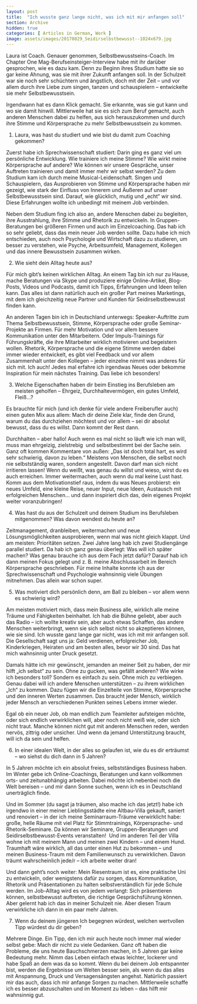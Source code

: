 ```yaml
---
layout: post
title:  "Ich wusste ganz lange nicht, was ich mit mir anfangen soll"
section: Archive
hidden: true
categories: [ Articles in German, Work ]
image: assets/images/20170829_Seidirselbstbewusst--1024x679.jpg
---
```



Laura ist Coach. Genauer genommen, Selbstbewusstseins-Coach. Im Chapter One Mag-Berufseinsteiger-Interview habe mit ihr darüber gesprochen, wie es dazu kam. Denn zu Beginn ihres Studium hatte sie so gar keine Ahnung, was sie mit ihrer Zukunft anfangen soll. In der Schulzeit war sie noch sehr schüchtern und ängstlich, doch mit der Zeit – und vor allem durch ihre Liebe zum singen, tanzen und schauspielern – entwickelte sie mehr Selbstbewusstsein. 

Irgendwann hat es dann Klick gemacht. Sie erkannte, was sie gut kann und wo sie damit hinwill. Mittlerweile hat sie es sich zum Beruf gemacht, auch anderen Menschen dabei zu helfen, aus sich herauszukommen und durch ihre Stimme und Körpersprache zu mehr Selbstbewusstsein zu kommen. 

1. Laura, was hast du studiert und wie bist du damit zum Coaching gekommen?

Zuerst habe ich Sprechwissenschaft studiert: Darin ging es ganz viel um persönliche Entwicklung. Wie trainiere ich meine Stimme? Wie wirkt meine Körpersprache auf andere? Wie können wir unsere Gespräche, unser Auftreten trainieren und damit immer mehr wir selbst werden? Zu dem Studium kam ich durch meine Musical-Leidenschaft. Singen und Schauspielern, das Ausprobieren von Stimme und Körpersprache haben mir gezeigt, wie stark der Einfluss von Innerem und Äußeren auf unser Selbstbewusstsein sind. Darauf, wie glücklich, mutig und „echt“ wir sind. Diese Erfahrungen wollte ich unbedingt mit meinem Job verbinden.

Neben dem Studium fing ich also an, andere Menschen dabei zu begleiten, ihre Ausstrahlung, ihre Stimme und Rhetorik zu entwickeln. In Gruppen-Beratungen bei größeren Firmen und auch im Einzelcoaching. Das hab ich so sehr geliebt, dass das mein neuer Job werden sollte. Dazu habe ich mich entschieden, auch noch Psychologie und Wirtschaft dazu zu studieren, um besser zu verstehen, wie Psyche, Arbeitsumfeld, Management, Kollegen und das innere Bewusstsein zusammen wirken.

2. Wie sieht dein Alltag heute aus?

Für mich gibt’s keinen wirklichen Alltag. An einem Tag bin ich nur zu Hause, mache Beratungen via Skype und produziere einige Online-Artikel, Blog-Posts, Videos und Podcasts, damit ich Tipps, Erfahrungen und Ideen teilen kann. Das alles ist dann natürlich auch ein großer Part meines Marketings, mit dem ich gleichzeitig neue Partner und Kunden für Seidirselbstbewusst finden kann.

An anderen Tagen bin ich in Deutschland unterwegs: Speaker-Auftritte zum Thema Selbstbewusstsein, Stimme, Körpersprache oder große Seminar-Projekte an Firmen. Für mehr Motivation und vor allem bessere Kommunikation unter den Mitarbeitern. Oder Impuls-Trainings für Führungskräfte, die ihre Mitarbeiter wirklich motivieren und begeistern wollen. Rhetorik, Körpersprache und die eigene Stimme werden dabei immer wieder entwickelt, es gibt viel Feedback und vor allem Zusammenhalt unter den Kollegen – jeder einzelne nimmt was anderes für sich mit. Ich auch! Jedes mal erfahre ich irgendwas Neues oder bekomme Inspiration für mein nächstes Training. Das liebe ich besonders!

3. Welche Eigenschaften haben dir beim Einstieg ins Berufsleben am meisten geholfen – Ehrgeiz, Durchhaltevermögen, ein gutes Umfeld, Fleiß…?

Es brauchte für mich (und ich denke für viele andere Freiberufler auch) einen guten Mix aus allem: Mach dir deine Ziele klar, finde den Grund, warum du das durchziehen möchtest und vor allem – sei dir absolut bewusst, dass du es willst. Dann kommt der Rest dann.

Durchhalten – aber hallo! Auch wenn es mal nicht so läuft wie ich man will, muss man ehrgeizig, zielstrebig  und selbstbestimmt bei der Sache sein. Ganz oft kommen Kommentare von außen: „Das ist doch total hart, es wird sehr schwierig, davon zu leben.“ Meistens von Menschen, die selbst noch nie selbstständig waren, sondern angestellt. Davon darf man sich nicht irritieren lassen! Wenn du weißt, was genau du willst und wieso, wirst du es auch erreichen. Immer weitermachen, auch wenn du mal keine Lust hast. Komm aus dem Motivationstief raus, indem du was Neues probierst: ein neues Umfeld, eine kleine Reise, neuer Input, neue Ideen, Austausch mit erfolgreichen Menschen… und dann inspiriert dich das, dein eigenes Projekt weiter voranzubringen!

4. Was hast du aus der Schulzeit und deinem Studium ins Berufsleben mitgenommen? Was davon wendest du heute an?

Zeitmanagement, dranbleiben, weitermachen und neue Lösungsmöglichkeiten ausprobieren, wenn mal was nicht gleich klappt. Und am meisten: Prioritäten setzen. Zwei Jahre lang hab ich zwei Studiengänge parallel studiert. Da hab ich ganz genau überlegt: Was will ich später machen? Was genau brauche ich aus dem Fach jetzt dafür? Darauf hab ich dann meinen Fokus gelegt und z. B. meine Abschlussarbeit im Bereich Körpersprache geschrieben. Für meine Inhalte konnte ich aus der Sprechwissenschaft und Psychologie wahnsinnig viele Übungen mitnehmen. Das allein war schon super.

5. Was motiviert dich persönlich denn, am Ball zu bleiben – vor allem wenn es schwierig wird? 

Am meisten motiviert mich, dass mein Business alle, wirklich alle meine Träume und Fähigkeiten beinhaltet. Ich hab die Bühne geliebt, aber auch das Radio – ich wollte kreativ sein, aber auch etwas Schaffen, das andere Menschen weiterbringt, wenn sie sich selbst nicht so akzeptieren können, wie sie sind. Ich wusste ganz lange gar nicht, was ich mit mir anfangen soll. Die Gesellschaft sagt uns ja: Geld verdienen, erfolgreicher Job, Kinderkriegen, Heiraten und am besten alles, bevor wir 30 sind. Das hat mich wahnsinnig unter Druck gesetzt.

Damals hätte ich mir gewünscht, jemanden an meiner Seit zu haben, der mir hilft „ich selbst“ zu sein. Ohne zu gucken, was gefällt anderen? Wie wirke ich besonders toll? Sondern es einfach zu sein. Ohne mich zu verbiegen. Genau dabei will ich andere Menschen unterstützen – zu ihrem wirklichen „Ich“ zu kommen. Dazu fügen wir die Einzelteile von Stimme, Körpersprache und den inneren Werten zusammen. Das braucht jeder Mensch, wirklich jeder Mensch an verschiedenen Punkten seines Lebens immer wieder.

Egal ob ein neuer Job, ob man endlich zum Teamleiter aufsteigen möchte, oder sich endlich verwirklichen will, aber noch nicht weiß wie, oder sich nicht traut. Manche können nicht gut mit anderen Menschen reden, werden nervös, zittrig oder unsicher. Und wenn da jemand Unterstützung braucht, will ich da sein und helfen.

6. In einer idealen Welt, in der alles so gelaufen ist, wie du es dir erträumst – wo siehst du dich dann in 5 Jahren?

In 5 Jahren möchte ich ein absolut freies, selbstständiges Business haben. Im Winter gebe ich Online-Coachings, Beratungen und kann vollkommen orts- und zeitunabhängig arbeiten. Dabei möchte ich nebenbei noch die Welt bereisen – und mir dann Sonne suchen, wenn ich es in Deutschland unerträglich finde.

Und im Sommer (du sagst ja träumen, also mache ich das jetzt!) habe ich irgendwo in einer meiner Lieblingsstädte eine Altbau-Villa gekauft, saniert und renoviert – in der ich meine Seminarraum-Träume verwirklicht habe: große, helle Räume mit viel Platz für Stimmtrainings, Körpersprache- und Rhetorik-Seminare. Da können wir Seminare, Gruppen-Beratungen und Seidirselbstbewusst-Events veranstalten!  Und im anderen Teil der Villa wohne ich mit meinem Mann und meinen zwei Kindern – und einem Hund. Traumhaft wäre wirklich, all das unter einen Hut zu bekommen – und meinen Business-Traum mit dem Familienwunsch zu verwirklichen. Davon träumt wahrscheinlich jede/r – ich arbeite weiter dran!

Und dann geht’s noch weiter: Mein Riesentraum ist es, eine praktische Uni zu entwickeln, oder wenigstens dafür zu sorgen, dass Kommunikation, Rhetorik und Präsentationen zu halten selbstverständlich für jede Schule werden. Im Job-Alltag wird es von jedem verlangt: Sich präsentieren können, selbstbewusst auftreten, die richtige Gesprächsführung können. Aber gelernt hab ich das in meiner Schulzeit nie. Aber diesen Traum verwirkliche ich dann in ein paar mehr Jahren.

7. Wenn du deinem jüngeren Ich begegnen würdest, welchen wertvollen Tipp würdest du dir geben?

Mehrere Dinge. Ein Tipp, den ich mir auch heute noch immer mal wieder selbst gebe: Mach dir nicht zu viele Gedanken. Ganz oft haben die Probleme, die uns heute Bauchschmerzen machen, in 5 Jahren gar keine Bedeutung mehr. Nimm das Leben einfach etwas leichter, lockerer und habe Spaß an dem was da so kommt. Wenn du bei deinem Job entspannter bist, werden die Ergebnisse um Welten besser sein, als wenn du das alles mit Anspannung, Druck und Versagensängsten angehst. Natürlich passiert mir das auch, dass ich mir anfange Sorgen zu machen. Mittlerweile schaffe ich es besser abzuschalten und im Moment zu leben – das hilft mir wahnsinnig gut. 

